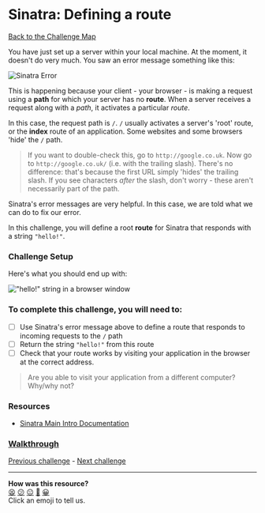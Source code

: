 # Sinatra: Defining a route

[Back to the Challenge Map](README.md)

You have just set up a server within your local machine. At the moment, it doesn't do very much. You saw an error message something like this:

![Sinatra Error](./images/sinatra_error.png)

This is happening because your client - your browser - is making a request using a **path** for which your server has no **route**. When a server receives a request along with a _path_, it activates a particular _route_.

In this case, the request path is `/`. `/` usually activates a server's 'root' route, or the **index** route of an application. Some websites and some browsers 'hide' the `/` path.

> If you want to double-check this, go to `http://google.co.uk`. Now go to `http://google.co.uk/` (i.e. with the trailing slash). There's no difference: that's because the first URL simply 'hides' the trailing slash. If you see characters _after_ the slash, don't worry - these aren't necessarily part of the path.

Sinatra's error messages are very helpful. In this case, we are told what we can do to fix our error.

In this challenge, you will define a root **route** for Sinatra that responds with a string `"hello!"`.

### Challenge Setup

Here's what you should end up with:

!["hello!" string in a browser window](./images/first_sinatra_route.png)

### To complete this challenge, you will need to:

- [ ] Use Sinatra's error message above to define a route that responds to incoming requests to the `/` path
- [ ] Return the string `"hello!"` from this route
- [ ] Check that your route works by visiting your application in the browser at the correct address.

> Are you able to visit your application from a different computer? Why/why not?

### Resources

* [Sinatra Main Intro Documentation](http://www.sinatrarb.com/intro.html)

### [Walkthrough](walkthroughs/sinatra_defining_a_route.md)

[Previous challenge](sinatra_getting_started.md) - [Next challenge](sinatra_start_and_restart.md)

<!-- BEGIN GENERATED SECTION DO NOT EDIT -->

---

**How was this resource?**  
[😫](https://airtable.com/shrUJ3t7KLMqVRFKR?prefill_Repository=makersacademy/course&prefill_File=intro_to_the_web/sinatra_defining_a_route.md&prefill_Sentiment=😫) [😕](https://airtable.com/shrUJ3t7KLMqVRFKR?prefill_Repository=makersacademy/course&prefill_File=intro_to_the_web/sinatra_defining_a_route.md&prefill_Sentiment=😕) [😐](https://airtable.com/shrUJ3t7KLMqVRFKR?prefill_Repository=makersacademy/course&prefill_File=intro_to_the_web/sinatra_defining_a_route.md&prefill_Sentiment=😐) [🙂](https://airtable.com/shrUJ3t7KLMqVRFKR?prefill_Repository=makersacademy/course&prefill_File=intro_to_the_web/sinatra_defining_a_route.md&prefill_Sentiment=🙂) [😀](https://airtable.com/shrUJ3t7KLMqVRFKR?prefill_Repository=makersacademy/course&prefill_File=intro_to_the_web/sinatra_defining_a_route.md&prefill_Sentiment=😀)  
Click an emoji to tell us.

<!-- END GENERATED SECTION DO NOT EDIT -->

